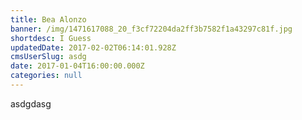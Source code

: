 ```yaml
---
title: Bea Alonzo
banner: /img/1471617088_20_f3cf72204da2ff3b7582f1a43297c81f.jpg
shortdesc: I Guess
updatedDate: 2017-02-02T06:14:01.928Z
cmsUserSlug: asdg
date: 2017-01-04T16:00:00.000Z
categories: null
---
```


asdgdasg